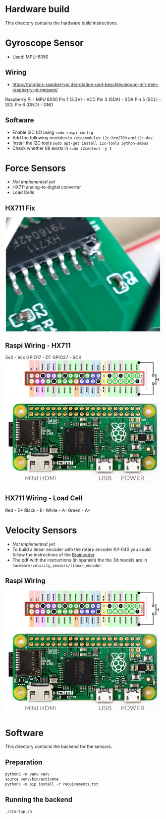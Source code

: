 # Hardware build
This directory contains the hardware build instructions.


# Gyroscope Sensor
- Used: MPU-6050

## Wiring
+ https://tutorials-raspberrypi.de/rotation-und-beschleunigung-mit-dem-raspberry-pi-messen/

Raspberry Pi	- MPU 6050
Pin 1 (3.3V)	- VCC
Pin 3 (SDA)	    - SDA
Pin 5 (SCL)	    - SCL
Pin 6 (GND)	    - GND

## Software
+ Enable I2C I/O using `sudo raspi-config`
+ Add the following modules to `/etc/modules`: `i2c-bcm2708` and `i2c-dev`
+ Install the I2C tools `sudo apt-get install i2c-tools python-smbus`
+ Check whether 68 exists in `sudo i2cdetect -y 1`


# Force Sensors
- *Not implemented yet*
- HX711 analog-to-digital converter
- Load Cells

## HX711 Fix
![HX711 Fix](./force_sensors/hx711_fix.png)

## Raspi Wiring - HX711
3v3    - Vcc
GPIO17 - DT
GPIO27 - SCK
![Raspi GPIO](./raspi_w_gpio.jpg)


## HX711 Wiring - Load Cell
Red   - E+
Black - E-
White - A-
Green - A+

# Velocity Sensors
- *Not implemented yet*
- To build a linear encoder with the rotary encoder KY-040 you could follow the instructions of the [Braincoder](./velocity_sensors/linear_encoder/Braincoder.pdf).
- The pdf with the instructions (in spanish) the the 3d models are in `hardware/velocity_sensors/linear_encoder`.


## Raspi Wiring
![Raspi GPIO](./raspi_w_gpio.jpg)

# Software
This directory contains the backend for the sensors.

## Preparation
```
python3 -m venv venv
source venv/bin/activate
python3 -m pip install -r requirements.txt
```

## Running the backend
```
./startup.sh
```

